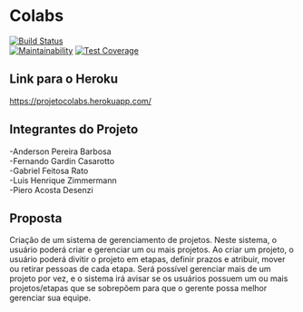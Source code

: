 # Colabs

[![Build Status](https://travis-ci.com/Zimmerr/Colabs.svg?branch=master)](https://travis-ci.com/Zimmerr/Colabs)\
[![Maintainability](https://api.codeclimate.com/v1/badges/002e6204c3ece91011a9/maintainability)](https://codeclimate.com/github/Zimmerr/ProjetoESI/maintainability)
[![Test Coverage](https://api.codeclimate.com/v1/badges/a99a88d28ad37a79dbf6/test_coverage)](https://codeclimate.com/github/Zimmerr/ProjetoESI/test_coverage)

## Link para o Heroku
https://projetocolabs.herokuapp.com/

## Integrantes do Projeto
-Anderson Pereira Barbosa\
-Fernando Gardin Casarotto\
-Gabriel Feitosa Rato\
-Luis Henrique Zimmermann\
-Piero Acosta Desenzi

## Proposta
   Criação de um sistema de gerenciamento de projetos. Neste sistema, o usuário poderá criar e gerenciar um ou mais projetos. Ao criar um projeto, o usuário poderá divitir o projeto em etapas, definir prazos e atribuir, mover ou retirar pessoas de cada etapa. Será possível gerenciar mais de um projeto por vez, e o sistema irá avisar se os usuários possuem um ou mais projetos/etapas que se sobrepõem para que o gerente possa melhor gerenciar sua equipe.
